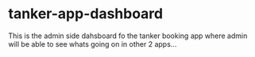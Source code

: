 # tanker-app-dashboard
This is the admin side dahsboard fo the tanker booking app where admin will be able to see whats going on in other 2 apps...
